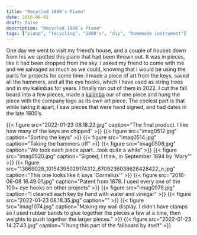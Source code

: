 ```yaml
---
title: "Recycled 1800’s Piano"
date: 2016-06-01
draft: false
description: "Recycled 1800’s Piano"
tags: ["pianp", "recycling", "1800's", "diy", "homemade instrument"]
---
```

One day we went to visit my friend’s house, and a couple of houses down from his we spotted this piano that had been thrown out. It was in pieces, like it had been dropped from the sky. I asked my friend to come with me and we salvaged as much as we could, knowing that I would be using the parts for projects for some time. I made a piece of art from the keys, saved all the hammers, and all the eye hooks, which I have used as string trees and in my kalimbas for years. I finally ran out of them in 2022. I cut the fall board into a few pieces, made a [kalimba](/instruments/kalimbas/pianofallboard) our of one piece and hung the piece with the company logo as its own art piece. The coolest part is that while taking it apart, I saw pieces that were hand signed, and had dates in the late 1800’s.

{{< figure src="2022-01-23 08.18.23.jpg" caption="The final product. I like how many of the keys are chipped" >}}
{{< figure src="imag0512.jpg" caption="Sorting the keys" >}}
{{< figure src="imag0514.jpg" caption="Taking the hammers off" >}}
{{< figure src="imag0508.jpg" caption="We took each piece apart…took quite a while" >}}
{{< figure src="imag0520.jpg" caption="Signed, I think, in September 1894 by 'Mary'" >}}
{{< figure src="13669028_10154395029174312_6709236038626428422_n.jpg" caption="This one looks like it says 'Cornelius'" >}}
{{< figure src="2016-06-08 18.49.01.jpg" caption="Patent from 1878. I used every one of the 100+ eye hooks on other projects" >}}
{{< figure src="imag0976.jpg" caption="I cleaned each key by hand with water and vinegar" >}}
{{< figure src="2022-01-23 08.18.35.jpg" caption="" >}}
{{< figure src="imag1074.jpg" caption="Making my wall display. I didn’t have clamps so I used rubber bands to glue together the pieces a few at a time, then weights to push together the larger pieces." >}}
{{< figure src="2022-01-23 14.27.43.jpg" caption="I hung this part of the fallboard by itself" >}}
